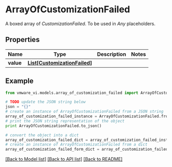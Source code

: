 # ArrayOfCustomizationFailed

A boxed array of *CustomizationFailed*. To be used in *Any* placeholders. 

## Properties
Name | Type | Description | Notes
------------ | ------------- | ------------- | -------------
**value** | [**List[CustomizationFailed]**](CustomizationFailed.md) |  | 

## Example

```python
from vmware_vi.models.array_of_customization_failed import ArrayOfCustomizationFailed

# TODO update the JSON string below
json = "{}"
# create an instance of ArrayOfCustomizationFailed from a JSON string
array_of_customization_failed_instance = ArrayOfCustomizationFailed.from_json(json)
# print the JSON string representation of the object
print ArrayOfCustomizationFailed.to_json()

# convert the object into a dict
array_of_customization_failed_dict = array_of_customization_failed_instance.to_dict()
# create an instance of ArrayOfCustomizationFailed from a dict
array_of_customization_failed_form_dict = array_of_customization_failed.from_dict(array_of_customization_failed_dict)
```
[[Back to Model list]](../README.md#documentation-for-models) [[Back to API list]](../README.md#documentation-for-api-endpoints) [[Back to README]](../README.md)


